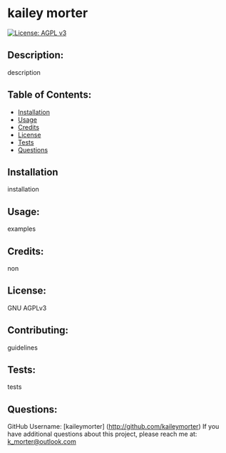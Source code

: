 # kailey morter
  [![License: AGPL v3](https://img.shields.io/badge/License-AGPL%20v3-blue.svg)](https://www.gnu.org/licenses/agpl-3.0)

  ## Description:
  description

  ## Table of Contents:
  * [Installation](#installation)
  * [Usage](#usage)
  * [Credits](#credits)
  * [License](#license)
  * [Tests](#tests)
  * [Questions](#questions)

  ## Installation
  installation

  ## Usage:
  examples

  ## Credits:
  non

  ## License:
  GNU AGPLv3

  ## Contributing:
  guidelines

  ## Tests:
  tests

  ## Questions:
  GitHub Username: [kaileymorter] (http://github.com/kaileymorter)
  If you have additional questions about this project, please reach me at: k_morter@outlook.com
